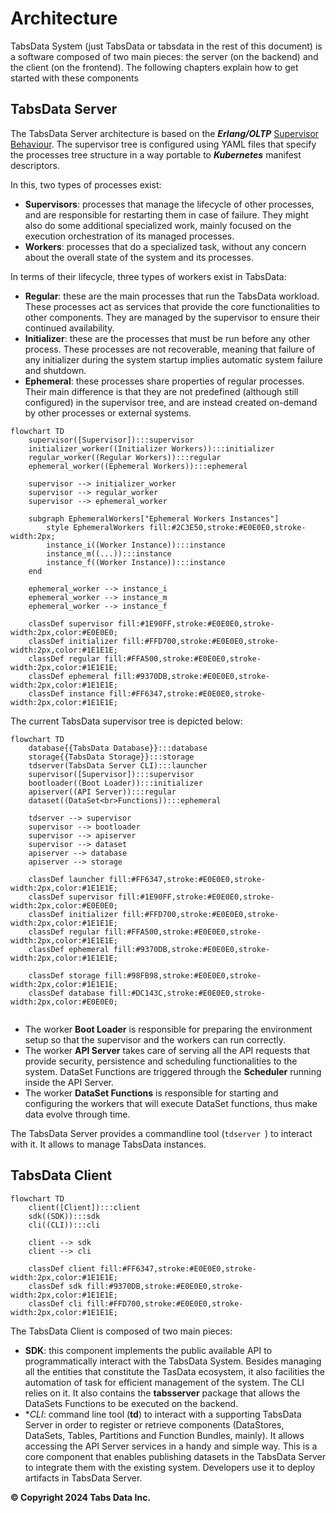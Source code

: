 <!--
    Copyright 2024 Tabs Data Inc.
-->

# Architecture

TabsData System (just TabsData or tabsdata in the rest of this document) is a software composed of two main pieces: the
server (on the backend) and the client (on the frontend). The following chapters explain how to get started with these 
components

## TabsData Server

The TabsData Server architecture is based on the ***Erlang/OLTP*** [Supervisor Behaviour](https://www.erlang.org/doc/apps/stdlib/supervisor.html#). The supervisor tree is 
configured using YAML files that specify the processes tree structure in a way portable to ***Kubernetes*** manifest 
descriptors. 

In this, two types of processes exist: 

- **Supervisors**: processes that manage the lifecycle of other processes, and are responsible for restarting them in
  case of failure. They might also do some additional specialized work, mainly focused on the execution orchestration 
  of its managed processes.
- **Workers**: processes that do a specialized task, without any concern about the overall state of the system and its 
               processes.


In terms of their lifecycle, three types of workers exist in TabsData:

- **Regular**: these are the main processes that run the TabsData workload. These processes act as services that provide 
               the core functionalities to other components. They are managed by the supervisor to ensure their continued 
               availability.
- **Initializer**: these are the processes that must be run before any other process. These processes are not recoverable, 
                   meaning that failure of any initializer during the system startup implies automatic system failure and 
                   shutdown.
- **Ephemeral**: these processes share properties of regular processes. Their main difference is that they are not predefined 
                 (although still configured) in the supervisor tree, and are instead created on-demand by other processes or external 
                 systems.

```mermaid
flowchart TD
    supervisor([Supervisor]):::supervisor
    initializer_worker((Initializer Workers)):::initializer
    regular_worker((Regular Workers)):::regular
    ephemeral_worker((Ephemeral Workers)):::ephemeral

    supervisor --> initializer_worker
    supervisor --> regular_worker
    supervisor --> ephemeral_worker

    subgraph EphemeralWorkers["Ephemeral Workers Instances"]
        style EphemeralWorkers fill:#2C3E50,stroke:#E0E0E0,stroke-width:2px;
        instance_i((Worker Instance)):::instance
        instance_m((...)):::instance
        instance_f((Worker Instance)):::instance
    end

    ephemeral_worker --> instance_i
    ephemeral_worker --> instance_m
    ephemeral_worker --> instance_f
    
    classDef supervisor fill:#1E90FF,stroke:#E0E0E0,stroke-width:2px,color:#E0E0E0;
    classDef initializer fill:#FFD700,stroke:#E0E0E0,stroke-width:2px,color:#1E1E1E;
    classDef regular fill:#FFA500,stroke:#E0E0E0,stroke-width:2px,color:#1E1E1E;
    classDef ephemeral fill:#9370DB,stroke:#E0E0E0,stroke-width:2px,color:#1E1E1E;
    classDef instance fill:#FF6347,stroke:#E0E0E0,stroke-width:2px,color:#1E1E1E;
```

The current TabsData supervisor tree is depicted below:

```mermaid
flowchart TD
    database{{TabsData Database}}:::database
    storage{{TabsData Storage}}:::storage    
    tdserver(TabsData Server CLI):::launcher    
    supervisor([Supervisor]):::supervisor  
    bootloader((Boot Loader)):::initializer
    apiserver((API Server)):::regular
    dataset((DataSet<br>Functions)):::ephemeral    
    
    tdserver --> supervisor
    supervisor --> bootloader
    supervisor --> apiserver
    supervisor --> dataset
    apiserver --> database
    apiserver --> storage    
    
    classDef launcher fill:#FF6347,stroke:#E0E0E0,stroke-width:2px,color:#1E1E1E;    
    classDef supervisor fill:#1E90FF,stroke:#E0E0E0,stroke-width:2px,color:#E0E0E0;
    classDef initializer fill:#FFD700,stroke:#E0E0E0,stroke-width:2px,color:#1E1E1E;
    classDef regular fill:#FFA500,stroke:#E0E0E0,stroke-width:2px,color:#1E1E1E;
    classDef ephemeral fill:#9370DB,stroke:#E0E0E0,stroke-width:2px,color:#1E1E1E;

    classDef storage fill:#98FB98,stroke:#E0E0E0,stroke-width:2px,color:#1E1E1E;
    classDef database fill:#DC143C,stroke:#E0E0E0,stroke-width:2px,color:#E0E0E0;
    
```
- The worker **Boot Loader** is responsible for preparing the environment setup so that the supervisor
  and the workers can run correctly.
- The worker **API Server** takes care of serving all the API requests that provide security, persistence 
  and scheduling functionalities to the system. DataSet Functions are triggered through the **Scheduler** 
  running inside the API Server.
- The worker **DataSet Functions** is responsible for starting and configuring the workers that will execute
  DataSet functions, thus make data evolve through time.

The TabsData Server provides a commandline tool (`tdserver
`) to interact with it. It allows to manage 
TabsData instances. 

## TabsData Client

```mermaid
flowchart TD
    client([Client]):::client  
    sdk((SDK)):::sdk
    cli((CLI)):::cli
    
    client --> sdk
    client --> cli
    
    classDef client fill:#FF6347,stroke:#E0E0E0,stroke-width:2px,color:#1E1E1E;    
    classDef sdk fill:#9370DB,stroke:#E0E0E0,stroke-width:2px,color:#1E1E1E;
    classDef cli fill:#FFD700,stroke:#E0E0E0,stroke-width:2px,color:#1E1E1E;    
```

The TabsData Client is composed of two main pieces: 

- **SDK**: this component implements the public available API to programmatically interact with the TabsData System.
           Besides managing all the entities that constitute the TasData ecosystem, it also facilities the 
           automation of task for efficient management of the system. The CLI relies on it. It also contains the 
           **tabsserver** package that allows the DataSets Functions to be executed on the backend. 
- **CLI*: command line tool (**td**) to interact with a supporting TabsData Server in order to register or retrieve 
          components (DataStores, DataSets, Tables, Partitions and Function Bundles, mainly). It allows accessing 
          the API Server services in a handy and simple way. This is a core component that enables publishing datasets
          in the TabsData Server to integrate them with the existing system. Developers use it to deploy artifacts in
          TabsData Server.


**© Copyright 2024 Tabs Data Inc.**